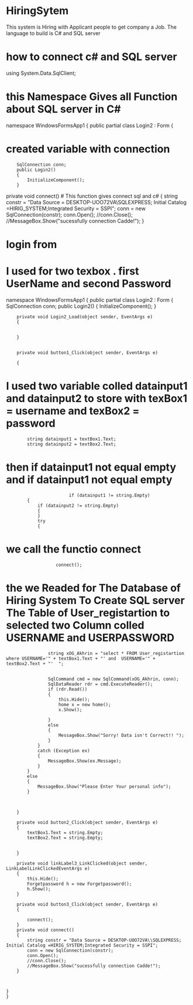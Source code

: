 # HiringSytem
This system is Hiring with Applicant people to get company a Job. The language to build is C# and SQL server

# how to connect c# and SQL server
using System.Data.SqlClient;    
 # this Namespace Gives all Function about SQL server in C#
 namespace WindowsFormsApp1
{
    public partial class Login2 : Form
    {
  # created variable with connection
        SqlConnection conn;  
        public Login2()
        {
            InitializeComponent();
        }

       
 private void connect()      # This function gives connect sql and  c#
        {
            string constr = "Data Source = DESKTOP-UOO72VA\\SQLEXPRESS; Initial Catalog =HIRIG_SYSTEM;Integrated Security = SSPI";
            conn = new SqlConnection(constr);
            conn.Open();
            //conn.Close();
            //MessageBox.Show("sucessfully connection Cadde!");
        }

# login from  
# I used for two texbox  . first  UserName and second Password 
namespace WindowsFormsApp1
{
    public partial class Login2 : Form
    {
        SqlConnection conn; 
        public Login2()
        {
            InitializeComponent();
        }

        private void Login2_Load(object sender, EventArgs e)
        {
            

        }


        private void button1_Click(object sender, EventArgs e)
             
        {
# I used  two variable colled datainput1 and datainput2 to store with texBox1 = username and texBox2 = password
    
            string datainput1 = textBox1.Text;
            string datainput2 = textBox2.Text;


# then if datainput1 not equal empty  and if datainput1 not equal empty


                            if (datainput1 != string.Empty)
            {
                if (datainput2 != string.Empty)
                {
                }
                try
                {
   
                    
 
# we call the functio connect 
                       connect();
                    
# the we Readed for The Database of Hiring System To Create SQL  server The Table of User_registartion to selected two Column   colled USERNAME and USERPASSWORD 

                    string xOG_Akhrin = "select * FROM User_registartion   where USERNAME='" + textBox1.Text + "' and  USERNAME='" + textBox2.Text + "'  ";


                    SqlCommand cmd = new SqlCommand(xOG_Akhrin, conn);
                    SqlDataReader rdr = cmd.ExecuteReader();
                    if (rdr.Read())
                    {
                        this.Hide();
                        home x = new home();
                        x.Show();

                    }
                    else
                    {
                        MessageBox.Show("Sorry! Data isn't Correct!! ");
                    }
                }
                catch (Exception ex)
                {
                    MessageBox.Show(ex.Message);
                }
            }
            else
            {
                MessageBox.Show("Please Enter Your personal info");
            }



        }

        private void button2_Click(object sender, EventArgs e)
        {
            textBox1.Text = string.Empty;
            textBox2.Text = string.Empty;


        }

        private void linkLabel3_LinkClicked(object sender, LinkLabelLinkClickedEventArgs e)
        {
            this.Hide();
            Forgetpassword h = new Forgetpassword();
            h.Show();
        }
       
        private void button3_Click(object sender, EventArgs e)
        {

            connect();
        }
        private void connect()
        {
            string constr = "Data Source = DESKTOP-UOO72VA\\SQLEXPRESS; Initial Catalog =HIRIG_SYSTEM;Integrated Security = SSPI";
            conn = new SqlConnection(constr);
            conn.Open();
            //conn.Close();
            //MessageBox.Show("sucessfully connection Cadde!");
        }

       
       
    }
    }




